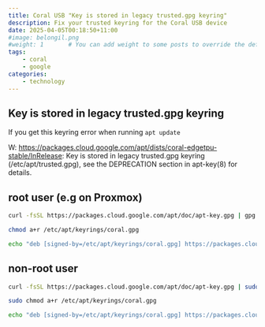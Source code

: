 ```yaml
---
title: Coral USB "Key is stored in legacy trusted.gpg keyring"
description: Fix your trusted keyring for the Coral USB device
date: 2025-04-05T00:18:50+11:00
#image: belongil.png
#weight: 1       # You can add weight to some posts to override the default sorting (date descending)
tags: 
    - coral
    - google
categories:
    - technology
---
```


## Key is stored in legacy trusted.gpg keyring

If you get this keyring error when running ```apt update```


W: https://packages.cloud.google.com/apt/dists/coral-edgetpu-stable/InRelease: Key is stored in legacy trusted.gpg keyring (/etc/apt/trusted.gpg), see the DEPRECATION section in apt-key(8) for details.


## root user (e.g on Proxmox)
```bash
curl -fsSL https://packages.cloud.google.com/apt/doc/apt-key.gpg | gpg --dearmor -o /etc/apt/keyrings/coral.gpg

chmod a+r /etc/apt/keyrings/coral.gpg

echo "deb [signed-by=/etc/apt/keyrings/coral.gpg] https://packages.cloud.google.com/apt coral-edgetpu-stable main" | tee /etc/apt/sources.list.d/coral-edgetpu.list > /dev/null
```

## non-root user

```bash
curl -fsSL https://packages.cloud.google.com/apt/doc/apt-key.gpg | sudo gpg --dearmor -o /etc/apt/keyrings/coral.gpg

sudo chmod a+r /etc/apt/keyrings/coral.gpg

echo "deb [signed-by=/etc/apt/keyrings/coral.gpg] https://packages.cloud.google.com/apt coral-edgetpu-stable main" | sudo tee /etc/apt/sources.list.d/coral-edgetpu.list > /dev/null
```